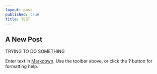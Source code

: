 ```yaml
---
layout: post
published: true
title: TEST
---
```

## A New Post

TRYING TO DO SOMETHING

Enter text in [Markdown](http://daringfireball.net/projects/markdown/). Use the toolbar above, or click the **?** button for formatting help.
